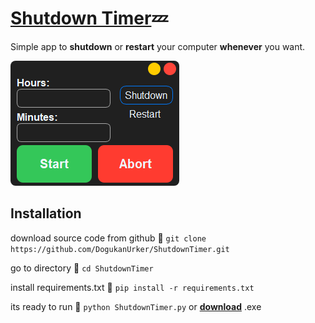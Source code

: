 # [Shutdown Timer](https://dogukanurker.com/shutdowntimer)💤

Simple app to **shutdown** or **restart** your computer **whenever** you want.

![shutdowntimer](shutdowntimer.png)

## Installation

download source code from github 💾
`git clone https://github.com/DogukanUrker/ShutdownTimer.git`

go to directory 📁
`cd ShutdownTimer`

install requirements.txt 🔽
`pip install -r requirements.txt`

its ready to run 🎉
`python ShutdownTimer.py`
or [**download**](https://github.com/DogukanUrker/shutdowntimer/releases/download/v1/ShutdownTimer.exe) .exe
